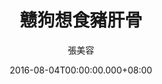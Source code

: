 ---
issue: 184
title: 戆狗想食豬肝骨
author: 張美容
language: 海陸
date: 2016-08-04T00:00:00.000+08:00
topic: 抒懷
difficulty: 2
wikidata: Q98096036
wikidata_link: https://www.wikidata.org/wiki/Q98096036
author_wikidata_link: https://www.wikidata.org/wiki/Q98096319
author_wikidata: Q98096319
---